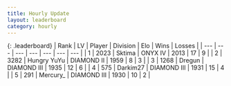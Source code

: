 ```yaml
---
title: Hourly Update
layout: leaderboard
category: hourly
---
```


{: .leaderboard}
| Rank | LV | Player | Division | Elo | Wins | Losses |
| --- | --- | --- | --- | --- | --- | --- |
| <span data-change="0">1</span> | 2023 | <span title="ID: 353063">Sktima</span> | ONYX IV | <span data-change="44">2013</span> | <span data-change="7">17</span> | <span data-change="1">9</span> |
| <span data-change="0">2</span> | 3282 | <span title="ID: 164871">Hungry YuYu</span> | DIAMOND II | <span data-change="11">1959</span> | <span data-change="3">8</span> | <span data-change="1">3</span> |
| <span data-change="0">3</span> | 1268 | <span title="ID: 337810">Dregun</span> | DIAMOND III | <span data-change="0">1935</span> | <span data-change="0">12</span> | <span data-change="0">6</span> |
| <span data-change="1">4</span> | 575 | <span title="ID: 694036">Darkim27</span> | DIAMOND III | <span data-change="6">1931</span> | <span data-change="1">15</span> | <span data-change="0">4</span> |
| <span data-change="-1">5</span> | 291 | <span title="ID: 680422">Mercury_</span> | DIAMOND III | <span data-change="0">1930</span> | <span data-change="0">10</span> | <span data-change="0">2</span> |